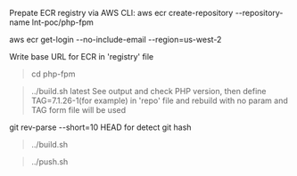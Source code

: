 Prepate ECR registry via AWS CLI:
aws ecr create-repository --repository-name lnt-poc/php-fpm

aws ecr get-login --no-include-email --region=us-west-2

Write base URL for ECR in 'registry' file

>cd php-fpm

>../build.sh latest
See output and check PHP version,
then define TAG=7.1.26-1(for example) in 'repo' file
and rebuild with no param and TAG form file will be used

git rev-parse --short=10 HEAD for detect git hash

>../build.sh 

>../push.sh
